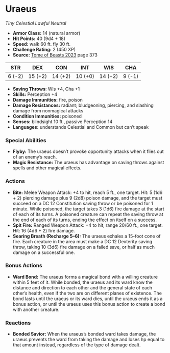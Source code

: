 # Uraeus

*Tiny* *Celestial* *Lawful Neutral*

- **Armor Class:** 14 (natural armor)
- **Hit Points:** 40 (9d4 + 18)
- **Speed:** walk 60 ft. fly 30 ft.
- **Challenge Rating:** 2 (450 XP)
- **Source:** [Tome of Beasts 2023](https://koboldpress.com/kpstore/product/tome-of-beasts-1-2023-edition/) page 373

| STR | DEX | CON | INT | WIS | CHA |
| --- | --- | --- | --- | --- | --- |
| 6 (-2) | 15 (+2) | 14 (+2) | 10 (+0) | 14 (+2) | 9 (-1) |

- **Saving Throws**: Wis +4, Cha +1
- **Skills:** Perception +4
- **Damage Immunities:** fire, poison
- **Damage Resistances:** radiant; bludgeoning, piercing, and slashing damage from nonmagical attacks
- **Condition Immunities:** poisoned
- **Senses:** blindsight 10 ft., passive Perception 14
- **Languages:** understands Celestial and Common but can’t speak
### Special Abilities
- **Flyby:** The uraeus doesn’t provoke opportunity attacks when it flies out of an enemy’s reach.
- **Magic Resistance:** The uraeus has advantage on saving throws against spells and other magical effects.
### Actions
- **Bite:** Melee Weapon Attack: +4 to hit, reach 5 ft., one target. Hit: 5 (1d6 + 2) piercing damage plus 9 (2d8) poison damage, and the target must succeed on a DC 12 Constitution saving throw or be poisoned for 1 minute. While poisoned, the target takes 3 (1d6) fire damage at the start of each of its turns. A poisoned creature can repeat the saving throw at the end of each of its turns, ending the effect on itself on a success.
- **Spit Fire:** Ranged Weapon Attack: +4 to hit, range 20/60 ft., one target. Hit: 16 (4d6 + 2) fire damage.
- **Searing Breath (Recharge 5–6):** The uraeus exhales a 15-foot cone of fire. Each creature in the area must make a DC 12 Dexterity saving throw, taking 10 (3d6) fire damage on a failed save, or half as much damage on a successful one.
### Bonus Actions
- **Ward Bond:** The uraeus forms a magical bond with a willing creature within 5 feet of it. While bonded, the uraeus and its ward know the distance and direction to each other and the general state of each other’s health, even if the two are on different planes of existence. The bond lasts until the uraeus or its ward dies, until the uraeus ends it as a bonus action, or until the uraeus uses this bonus action to create a bond with another creature.
### Reactions
- **Bonded Savior:** When the uraeus’s bonded ward takes damage, the uraeus prevents the ward from taking the damage and loses hp equal to that amount instead, regardless of the type of damage dealt.
